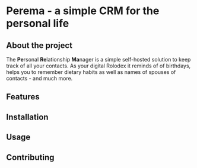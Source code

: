 # Perema - a simple CRM for the personal life

## About the project
The **Pe**rsonal **Re**lationship **Ma**nager is a simple self-hosted solution to keep track of all your contacts. As your digital Rolodex it reminds of of birthdays, helps you to remember dietary habits as well as names of spouses of contacts - and much more.

## Features


## Installation


## Usage


## Contributing

